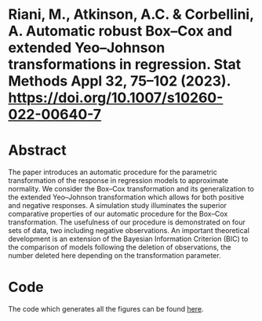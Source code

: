 
# Riani, M., Atkinson, A.C. & Corbellini, A. Automatic robust Box–Cox and extended Yeo–Johnson transformations in regression. Stat Methods Appl 32, 75–102 (2023). https://doi.org/10.1007/s10260-022-00640-7

# Abstract
The paper introduces an automatic procedure for the parametric transformation of the response in regression models to approximate normality. We consider the Box–Cox transformation and its generalization to the extended Yeo–Johnson transformation which allows for both positive and negative responses. A simulation study illuminates the superior comparative properties of our automatic procedure for the Box–Cox transformation. The usefulness of our procedure is demonstrated on four sets of data, two including negative observations. An important theoretical development is an extension of the Bayesian Information Criterion (BIC) to the comparison of models following the deletion of observations, the number deleted here depending on the transformation parameter.

# Code

The code which generates all the figures can be found [here](https://github.com/FSDApapers/RAC2022/figures1.m).





